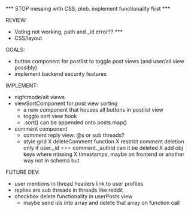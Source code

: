 *** STOP messing with CSS, pleb. implement functionality first ***

REVIEW:
- Voting not working, path and _id error?? ***
- CSS/layout    

GOALS:
- button component for postlist to toggle post views (and user/all view possibly)
- implement backend security features

IMPLEMENT:
- nightmode/alt views
- viewSortComponent for post view sorting
    + a new component that houses all buttons in postlist view
    + toggle sort view hook
    + .sort() can be appended onto posts.map()
- comment component
    + comment reply view: @s or sub threads?
    + style grid
X deleteComment function
X restrict comment deletion only if user._id === comment._authId can it be deleted
X add obj keys where missing
X timestamps, maybe on frontend or another way not in schema but

FUTURE DEV:
- user mentions in thread headers link to user profiles
- replies are sub threads in threads like reddit
- checkbox delete functionality in userPosts view
    + maybe send ids into array and delete that array on function call